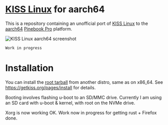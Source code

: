 # [KISS Linux](https://getkiss.org/) for aarch64

This is a repository containing an unofficial port of [KISS Linux](https://getkiss.org/) to the [aarch64](https://en.wikipedia.org/wiki/ARM_architecture#AArch64) [Pinebook Pro](https://www.pine64.org/pinebook-pro/) platform.

![KISS Linux aarch64 screenshot](https://raw.githubusercontent.com/jedavies-dev/kiss-aarch64/master/screenshot3.png "KISS Linux aarch64")

```Work in progress```


# Installation
You can install the [root tarball](https://github.com/jedavies-dev/kiss-aarch64/releases/download/0.1/kiss-chroot.tar.xz) from another distro, same as on x86_64.  See https://getkiss.org/pages/install for details.

Booting involves flashing u-boot to an SD/MMC drive.  Currently I am using an SD card with u-boot & kernel, with root on the NVMe drive.

Xorg is now working OK.  Work now in progress for getting rust + Firefox done.
